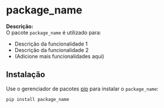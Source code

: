 # package_name

**Descrição:**  
O pacote `package_name` é utilizado para:

- Descrição da funcionalidade 1
- Descrição da funcionalidade 2
- (Adicione mais funcionalidades aqui)

## Instalação

Use o gerenciador de pacotes [pip](https://pip.pypa.io/en/stable/) para instalar o `package_name`:

```bash
pip install package_name

